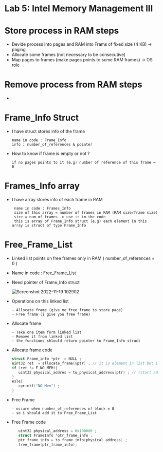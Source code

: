 # Lab 5: Intel Memory Management III

# Store process in RAM steps

- Devide process into pages and RAM into Frams of fixed size (4 KB) -> paging
- Allocate some frames (not necessary to be consecutive)
- Map pages to frames (make pages points to some RAM frames) -> OS role

# Remove process from RAM steps

- 

# Frame_Info Struct

- I have struct stores info of the frame 
      
      name in code : Frame_Info
      info : number_of_references & pointer
            

- How to know if frame is empty or not ?
      
      if no pages points to it (e.g) number of reference of this frame = 0 

# Frames_Info array 

- I have array stores info of each frame in RAM 

       name in code : Frames_Info
       size of this array = number of frames in RAM (RAM size/frame size)
       size = num_of_frames -> use it in the code 
       this is array of Frame_Info struct (e.g) each element in this array is struct of type Frame_Info
       


# Free_Frame_List

- Linked list points on free frames only in RAM ( number_of_references = 0 )
- Name in code : Free_Frame_List 
- Need pointer of Frame_Info struct 

    ![Screenshot 2022-11-19 102902](https://user-images.githubusercontent.com/99830416/202842175-c4033776-3dc6-40ba-95e3-3c9fa1ad3274.png)

- Operations on this linked list 

      - Allocate frame (give me free frame to store page) 
      - Free frame (i give you free frame)
      
- Allocate frame 

      - Take one item form linked list 
      - Remove it from linked list 
      - the functions shlould return pointer to Frame_Info struct 

- Allocate frame code 
      
   ```c
   struct Frame_info *ptr  = NULL ; 
   uint32 ret  = allocate_frame(&ptr) ; // it is element in list but i need the physical address in RAM so 
   if (ret != E_NO_MEM){
      uint32 physical_addres = to_physical_address(ptr) ; // (start address of the list - ptr ) / entry size 
   }
   esle{
      cprintf("NO Mem") ;
   }
   ```
   
- Free Frame 
     
      - occure when number_of_references of block = 0 
      - so i should add it to Free_Frame_List

- Free Frame code

   ```c
      uint32 physical_address = 0x100000 ;
      struct FrameInfo *ptr_frame_info ;  
      ptr_frame_info = to_frame_info(physical_address) ;          
      free_frame(ptr_frame_info);     
   ```
